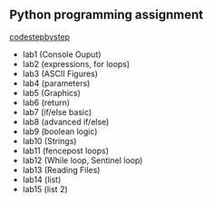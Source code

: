## Python programming assignment
[codestepbystep](https://www.codestepbystep.com/)
- lab1 (Console Ouput)
- lab2 (expressions, for loops)
- lab3 (ASCII Figures)
- lab4 (parameters)
- lab5 (Graphics)
- lab6 (return)
- lab7 (if/else basic)
- lab8 (advanced if/else)
- lab9 (boolean logic)
- lab10 (Strings)
- lab11 (fencepost loops)
- lab12 (While loop, Sentinel loop)
- lab13 (Reading Files)
- lab14 (list)
- lab15 (list 2)